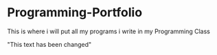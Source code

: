 # Programming-Portfolio
This is where i will put all my programs i write in my Programming Class

"This text has been changed"